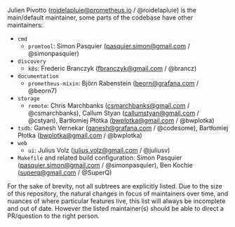 Julien Pivotto (<roidelapluie@prometheus.io> / @roidelapluie) is the main/default maintainer, some parts of the codebase have other maintainers:

* `cmd`
  * `promtool`: Simon Pasquier (<pasquier.simon@gmail.com> / @simonpasquier)
* `discovery`
  * `k8s`: Frederic Branczyk (<fbranczyk@gmail.com> / @brancz)
* `documentation`
  * `prometheus-mixin`: Björn Rabenstein (<beorn@grafana.com> / @beorn7)
* `storage`
  * `remote`: Chris Marchbanks (<csmarchbanks@gmail.com> / @csmarchbanks), Callum Styan (<callumstyan@gmail.com> / @cstyan), Bartłomiej Płotka (<bwplotka@gmail.com> / @bwplotka)
* `tsdb`: Ganesh Vernekar (<ganesh@grafana.com> / @codesome), Bartłomiej Płotka (<bwplotka@gmail.com> / @bwplotka)
* `web`
  * `ui`: Julius Volz (<julius.volz@gmail.com> / @juliusv)
* `Makefile` and related build configuration: Simon Pasquier (<pasquier.simon@gmail.com> / @simonpasquier), Ben Kochie (<superq@gmail.com> / @SuperQ)

For the sake of brevity, not all subtrees are explicitly listed. Due to the
size of this repository, the natural changes in focus of maintainers over time,
and nuances of where particular features live, this list will always be
incomplete and out of date. However the listed maintainer(s) should be able to
direct a PR/question to the right person.

